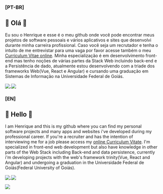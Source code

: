 ### [PT-BR]
## 💮 Olá 💮
Eu sou o Henrique e esse é o meu github onde você pode encontrar meus projetos de software pessoais e vários aplicativos e sites que desenvolvi durante minha carreira profissional. Caso você seja um recrutador e tenha o intuito de me entrevistar para uma vaga por favor acesse também o meu [Curriculum Vitae online](https://rique223.github.io). 
Minha especialização é em desenvolvimento front-end mas tenho noções de várias partes da Stack Web incluindo back-end e a Persistência de dado, atualmente estou desenvolvendo com a triade dos frameworks Web(Vue, React e Angular) e cursando uma graduação em Sistemas de Informação na Universidade Federal de Goiás.

<a href="https://github.com/anuraghazra/github-readme-stats">
  <img align="center" src="https://github-readme-stats.vercel.app/api?username=rique223&show_icons=true&theme=highcontrast&locale=PT-BR" />
</a>
<a href="https://github.com/anuraghazra/convoychat">
  <img align="center" src="https://github-readme-stats.vercel.app/api/top-langs/?username=rique223&layout=compact&langs_count=8&theme=highcontrast&locale=PT-BR" />
</a>

### [EN]
## 💮 Hello 💮
I am Henrique and this is my github where you can find my personal software projects and many apps and websites i've developed during my professional career. If you're a recruiter and has the intention of interviewing me for a job please access my [online Curriculum Vitate](https://rique223.github.io). 
I'm specialized in front-end web development but also have knowledge in other parts of the Web Stack including Back-end and data persistence, currently i'm developing projects with the web's framework trinity(Vue, React and Angular) and undergoing a graduation in the Universidade Federal de Goiás(Federal University of Goiás).

<a href="https://github.com/anuraghazra/github-readme-stats">
  <img align="center" src="https://github-readme-stats.vercel.app/api?username=rique223&show_icons=true&theme=highcontrast " />
</a>
<a href="https://github.com/anuraghazra/convoychat">
  <img align="center" src="https://github-readme-stats.vercel.app/api/top-langs/?username=rique223&layout=compact&langs_count=8&theme=highcontrast " />
</a>

![](https://komarev.com/ghpvc/?username=rique223&color=FFD700)
